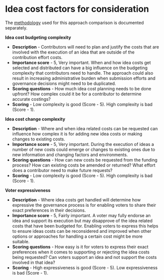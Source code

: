 # Idea cost factors for consideration

The [methodology](https://docs.treasuries.io/analysis/approach-comparison-methodology) used for this approach comparison is documented separately.



**Idea cost budgeting complexity**

* **Description** - Contributors will need to plan and justify the costs that are involved with the execution of an idea that are outside of the contribution effort costs.
* **Importance score** - 5, Very important. When and how idea costs get selected and distributed can have a big influence on the budgeting complexity that contributors need to handle. The approach could also result in increasing administrative burden when submission efforts and governance decisions might need to be duplicated.
* **Scoring questions** - How much idea cost planning needs to be done upfront? How complex could it be for a contributor to determine accurate costings?
* **Scoring** - Low complexity is good (Score - 5). High complexity is bad (Score - 1).



**Idea cost change complexity**

* **Description** - Where and when idea related costs can be requested can influence how complex it is for adding new idea costs or making changes to existing costs.
* **Importance score** - 5, Very important. During the execution of ideas a number of new costs could emerge or changes to existing ones due to new information and changing factors and environments.
* **Scoring questions** - How can new costs be requested from the funding process? How can existing costs be amended or returned? What effort does a contributor need to make future requests?
* **Scoring** - Low complexity is good (Score - 5). High complexity is bad (Score - 1).



**Voter expressiveness**

* **Description** - Where idea costs get handled will determine how expressive the governance process is for enabling voters to share their exact preferences in their decisions.
* **Importance score** - 5, Fairly important. A voter may fully endorse an idea and support its execution but may disapprove of the idea related costs that have been budgeted for. Enabling voters to express this helps to ensure ideas costs can be reconsidered and improved when other options or approaches for handling a certain cost might be more suitable.
* **Scoring questions** - How easy is it for voters to express their exact preferences when it comes to supporting or rejecting the idea costs being requested? Can voters support an idea and not support the costs involved in that idea?
* **Scoring** - High expressiveness is good (Score - 5). Low expressiveness is bad (Score - 1).

